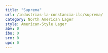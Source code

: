 ```yaml
---
title: "Suprema"
url: /industrias-la-constancia-ilc/suprema/
category: North American Lager
style: American-Style Lager
abv: 0
ibu: 0
srm: 0
upc: 0
---
```


